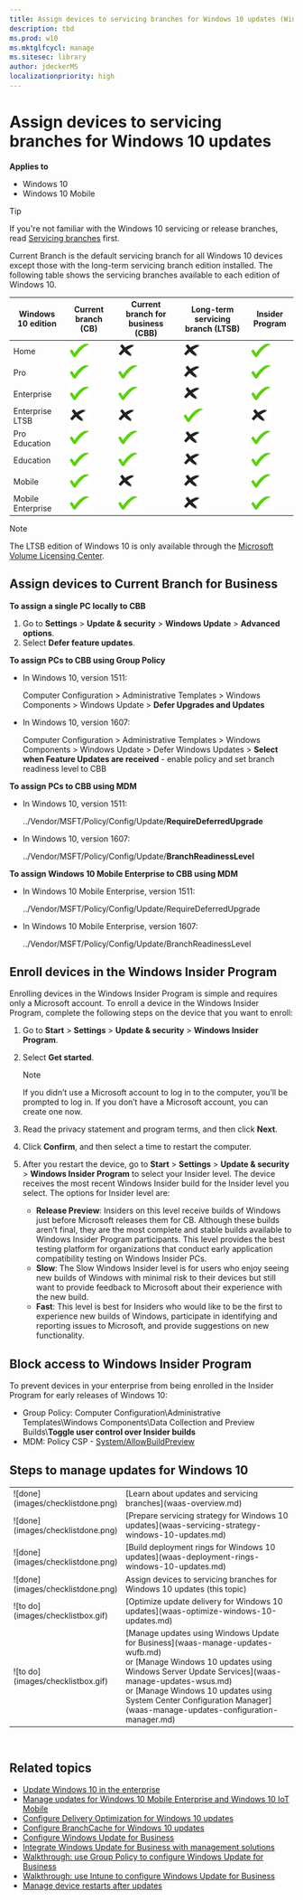 ```yaml
---
title: Assign devices to servicing branches for Windows 10 updates (Windows 10)
description: tbd
ms.prod: w10
ms.mktglfcycl: manage
ms.sitesec: library
author: jdeckerMS
localizationpriority: high
---
```


# Assign devices to servicing branches for Windows 10 updates


**Applies to**

- Windows 10
- Windows 10 Mobile

>[!TIP]
>If you're not familiar with the Windows 10 servicing or release branches, read [Servicing branches](waas-overview.md#servicing-branches) first.

Current Branch is the default servicing branch for all Windows 10 devices except those with the long-term servicing branch edition installed. The following table shows the servicing branches available to each edition of Windows 10. 

| Windows 10 edition | Current branch (CB) | Current branch for business (CBB) | Long-term servicing branch (LTSB) | Insider Program |
| --- | --- | --- | --- | --- |
| Home | ![yes](images/checkmark.png) | ![no](images/crossmark.png) | ![no](images/crossmark.png) | ![yes](images/checkmark.png) |
| Pro | ![yes](images/checkmark.png) | ![yes](images/checkmark.png) | ![no](images/crossmark.png) | ![yes](images/checkmark.png) |
| Enterprise | ![yes](images/checkmark.png) | ![yes](images/checkmark.png) | ![no](images/crossmark.png) | ![yes](images/checkmark.png) |
| Enterprise LTSB | ![no](images/crossmark.png) | ![no](images/crossmark.png) | ![yes](images/checkmark.png) | ![no](images/crossmark.png) |
| Pro Education | ![yes](images/checkmark.png) | ![yes](images/checkmark.png) | ![no](images/crossmark.png) | ![yes](images/checkmark.png) |
| Education | ![yes](images/checkmark.png) | ![yes](images/checkmark.png) | ![no](images/crossmark.png) | ![yes](images/checkmark.png) |
| Mobile | ![yes](images/checkmark.png) | ![no](images/crossmark.png) | ![no](images/crossmark.png) | ![yes](images/checkmark.png) |
| Mobile Enterprise | ![yes](images/checkmark.png) | ![yes](images/checkmark.png)  | ![no](images/crossmark.png) | ![yes](images/checkmark.png) |



>[!NOTE]
>The LTSB edition of Windows 10 is only available through the [Microsoft Volume Licensing Center](https://www.microsoft.com/Licensing/servicecenter/default.aspx).

## Assign devices to Current Branch for Business

**To assign a single PC locally to CBB**

1. Go to **Settings** > **Update & security** > **Windows Update** > **Advanced options**.
2. Select **Defer feature updates**.

**To assign PCs to CBB using Group Policy**

- In Windows 10, version 1511:

    Computer Configuration > Administrative Templates > Windows Components > Windows Update > **Defer Upgrades and Updates**

- In Windows 10, version 1607:

    Computer Configuration > Administrative Templates > Windows Components > Windows Update > Defer Windows Updates > **Select when Feature Updates are received** - enable policy and set branch readiness level to CBB
    
**To assign PCs to CBB using MDM**

- In Windows 10, version 1511:

    ../Vendor/MSFT/Policy/Config/Update/**RequireDeferredUpgrade**

- In Windows 10, version 1607:

    ../Vendor/MSFT/Policy/Config/Update/**BranchReadinessLevel**
    
**To assign Windows 10 Mobile Enterprise to CBB using MDM**

- In Windows 10 Mobile Enterprise, version 1511:

    ../Vendor/MSFT/Policy/Config/Update/RequireDeferredUpgrade

- In Windows 10 Mobile Enterprise, version 1607:

    ../Vendor/MSFT/Policy/Config/Update/BranchReadinessLevel

## Enroll devices in the Windows Insider Program

Enrolling devices in the Windows Insider Program is simple and requires only a Microsoft account. To enroll a device in the Windows Insider Program, complete the following steps on the device that you want to enroll: 

1. Go to **Start** > **Settings** > **Update & security** > **Windows Insider Program**.

2. Select **Get started**.  
    >[!NOTE]
    >If you didn’t use a Microsoft account to log in to the computer, you’ll be prompted to log in. If you don’t have a Microsoft account, you can create one now. 
    
3. Read the privacy statement and program terms, and then click **Next**.

6.	Click **Confirm**, and then select a time to restart the computer.

7. After you restart the device, go to **Start** > **Settings** > **Update & security** > **Windows Insider Program** to select your Insider level. The device receives the most recent Windows Insider build for the Insider level you select. The options for Insider level are:
    - **Release Preview**: Insiders on this level receive builds of Windows just before Microsoft releases them for CB. Although these builds aren’t final, they are the most complete and stable builds available to Windows Insider Program participants. This level provides the best testing platform for organizations that conduct early application compatibility testing on Windows Insider PCs.
    - **Slow**: The Slow Windows Insider level is for users who enjoy seeing new builds of Windows with minimal risk to their devices but still want to provide feedback to Microsoft about their experience with the new build.
    - **Fast**: This level is best for Insiders who would like to be the first to experience new builds of Windows, participate in identifying and reporting issues to Microsoft, and provide suggestions on new functionality. 

## Block access to Windows Insider Program

To prevent devices in your enterprise from being enrolled in the Insider Program for early releases of Windows 10:

- Group Policy: Computer Configuration\Administrative Templates\Windows Components\Data Collection and Preview Builds\\**Toggle user control over Insider builds**
- MDM: Policy CSP - [System/AllowBuildPreview](https://msdn.microsoft.com/library/windows/hardware/dn904962%28v=vs.85%29.aspx#System_AllowBuildPreview)

## Steps to manage updates for Windows 10

<table><tbody>
<tr><td style="border: 0px;width: 24px">![done](images/checklistdone.png)</td><td align="left" style="border: 0px">[Learn about updates and servicing branches](waas-overview.md)</td></tr>
<tr><td style="border: 0px;width: 24px">![done](images/checklistdone.png)</td><td align="left" style="border: 0px">[Prepare servicing strategy for Windows 10 updates](waas-servicing-strategy-windows-10-updates.md)</td></tr>
<tr><td style="border: 0px;width: 24px">![done](images/checklistdone.png)</td><td align="left" style="border: 0px">[Build deployment rings for Windows 10 updates](waas-deployment-rings-windows-10-updates.md)</td></tr>
<tr><td style="border: 0px;width: 24px">![done](images/checklistdone.png)</td><td align="left" style="border: 0px">Assign devices to servicing branches for Windows 10 updates (this topic)</td></tr>
<tr><td style="border: 0px;width: 24px">![to do](images/checklistbox.gif)</td><td align="left" style="border: 0px">[Optimize update delivery for Windows 10 updates](waas-optimize-windows-10-updates.md)</td></tr>
<tr><td style="border: 0px;width: 24px">![to do](images/checklistbox.gif)</td><td align="left" style="border: 0px">[Manage updates using Windows Update for Business](waas-manage-updates-wufb.md)</br>
or [Manage Windows 10 updates using Windows Server Update Services](waas-manage-updates-wsus.md)</br>
or [Manage Windows 10 updates using System Center Configuration Manager](waas-manage-updates-configuration-manager.md)</td></tr>
</tbody></table>
</br>


## Related topics

- [Update Windows 10 in the enterprise](waas-update-windows-10.md)
- [Manage updates for Windows 10 Mobile Enterprise and Windows 10 IoT Mobile](waas-mobile-updates.md) 
- [Configure Delivery Optimization for Windows 10 updates](waas-delivery-optimization.md)
- [Configure BranchCache for Windows 10 updates](waas-branchcache.md)
- [Configure Windows Update for Business](waas-configure-wufb.md)
- [Integrate Windows Update for Business with management solutions](waas-integrate-wufb.md)
- [Walkthrough: use Group Policy to configure Windows Update for Business](waas-wufb-group-policy.md)
- [Walkthrough: use Intune to configure Windows Update for Business](waas-wufb-intune.md)
- [Manage device restarts after updates](waas-restart.md)


